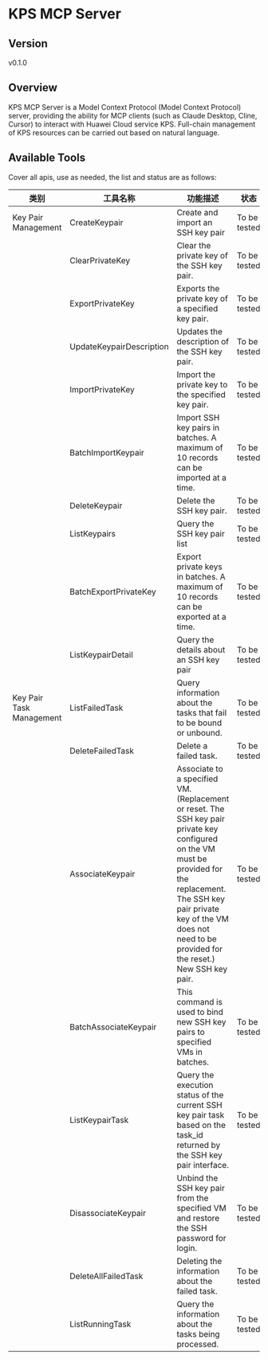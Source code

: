 # KPS MCP Server 


## Version
v0.1.0

## Overview

KPS MCP Server is a Model Context Protocol (Model Context Protocol) server, providing the ability for MCP clients (such as Claude Desktop, Cline, Cursor) to interact with Huawei Cloud service KPS. Full-chain management of KPS resources can be carried out based on natural language.

## Available Tools
Cover all apis, use as needed, the list and status are as follows:

| 类别 | 工具名称 | 功能描述 | 状态 |
| --- | --- | --- | --- |
| Key Pair Management | CreateKeypair | Create and import an SSH key pair | To be tested |
|  | ClearPrivateKey | Clear the private key of the SSH key pair. | To be tested |
|  | ExportPrivateKey | Exports the private key of a specified key pair. | To be tested |
|  | UpdateKeypairDescription | Updates the description of the SSH key pair. | To be tested |
|  | ImportPrivateKey | Import the private key to the specified key pair. | To be tested |
|  | BatchImportKeypair | Import SSH key pairs in batches. A maximum of 10 records can be imported at a time. | To be tested |
|  | DeleteKeypair | Delete the SSH key pair. | To be tested |
|  | ListKeypairs | Query the SSH key pair list | To be tested |
|  | BatchExportPrivateKey | Export private keys in batches. A maximum of 10 records can be exported at a time. | To be tested |
|  | ListKeypairDetail | Query the details about an SSH key pair | To be tested |
| Key Pair Task Management | ListFailedTask | Query information about the tasks that fail to be bound or unbound. | To be tested |
|  | DeleteFailedTask | Delete a failed task. | To be tested |
|  | AssociateKeypair | Associate to a specified VM. (Replacement or reset. The SSH key pair private key configured on the VM must be provided for the replacement. The SSH key pair private key of the VM does not need to be provided for the reset.) New SSH key pair. | To be tested |
|  | BatchAssociateKeypair | This command is used to bind new SSH key pairs to specified VMs in batches. | To be tested |
|  | ListKeypairTask | Query the execution status of the current SSH key pair task based on the task_id returned by the SSH key pair interface. | To be tested |
|  | DisassociateKeypair | Unbind the SSH key pair from the specified VM and restore the SSH password for login. | To be tested |
|  | DeleteAllFailedTask | Deleting the information about the failed task. | To be tested |
|  | ListRunningTask | Query the information about the tasks being processed. | To be tested |

